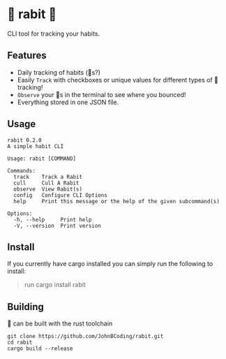 # 🐇 rabit 🐇

CLI tool for tracking your habits.

## Features
- Daily tracking of habits (🐇s?)
- Easily `Track` with checkboxes or unique values for different types of 🐇 tracking!
- `Observe` your 🐇s in the terminal to see where you bounced!
- Everything stored in one JSON file.

## Usage

```
rabit 0.2.0
A simple habit CLI

Usage: rabit [COMMAND]

Commands:
  track    Track a Rabit
  cull     Cull A Rabit
  observe  View Rabit(s)
  config   Configure CLI Options
  help     Print this message or the help of the given subcommand(s)

Options:
  -h, --help     Print help
  -V, --version  Print version
```

## Install

If you currently have cargo installed you can simply run the following to install:

> run cargo install rabit

## Building

🐇 can be built with the rust toolchain

```
git clone https://github.com/JohnBCoding/rabit.git
cd rabit
cargo build --release
```